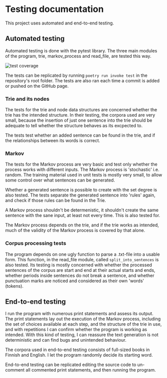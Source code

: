 # Testing documentation

This project uses automated and end-to-end testing.

## Automated testing
Automated testing is done with the pytest library. The three main modules of the program, trie, markov_process and read_file, are tested this way.

![test coverage](https://user-images.githubusercontent.com/94612974/216774955-ddb1bb55-972c-4fd7-aa2e-e3a327fbef8c.png)

The tests can be replicated by running `poetry run invoke test` in the repository's root folder. The tests are also ran each time a commit is added or pushed on the GitHub page.

### Trie and its nodes
The tests for the trie and node data structures are concerned whether the trie has the intended structure. In their testing, the corpora used are very small, because the insertion of just one sentence into the trie should be adequate to tell whether the structure behaves as its excpected to.

The tests test whether an added sentence can be found in the trie, and if the relationships between its words is correct.

### Markov
The tests for the Markov process are very basic and test only whether the process works with different inputs. The Markov process is 'stochastic' i.e. random. The training material used in unit tests is mostly very small, to allow some control over what sentences can be generated.

Whether a generated sentence is possible to create with the set degree is also tested. The tests separate the generated sentence into 'rules' again, and check if those rules can be found in the Trie.

A Markov process shouldn't be determenistic, it shouldn't create the same sentence with the sane input, at least not every time. This is also tested for.

The Markov process depends on the trie, and if the trie works as intended, much of the validity of the Markov process is covered by that alone.

### Corpus processing tests
The program depends on one ugly function to parse a .txt-file into a usable form. This function, in the read_file module, called `split_into_sentences` is also tested. Its testing is mostly concerned with whether the processed sentences of the corpus are start and end at their actual starts and ends, whether periods inside sentences do not break a sentence, and whether punctuation marks are noticed and considered as their own 'words' (tokens).

## End-to-end testing
I run the program with numerous print statements and assess its output. The print statements lay out the execution of the Markov process, including the set of choices available at each step, and the structure of the trie in use, and with repetitions I can confirm whether the program is working as intended. With this kind of testing, I can reassure the text generation is not deterministic and can find bugs and unintended behaviour.

The corpora used in end-to-end testing consists of full-sized books in Finnish and English. I let the program randomly decide its starting word.

End-to-end testing can be replicated editing the source code to un-comment all commented print statements, and then running the program. 
